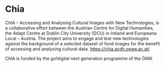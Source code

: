 # Chia

ChIA – Accessing and Analysing Cultural Images with New Technologies, is a collaborative effort between the Austrian Centre for Digital Humanities, the Adapt Centre at Dublin City University (DCU) in Ireland and Europeana Local – Austria. The project aims to engage and test new technologies against the background of a selected dataset of food images for the benefit of accessing and analysing cultural data. 
https://chia.acdh.oeaw.ac.at/

ChIA is funded by the go!digital next generation programme of the ÖAW.
